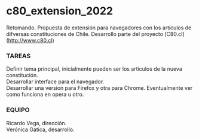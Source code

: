 # c80_extension_2022

Retomando. Propuesta de extensión para navegadores con los artículos de difversas constituciones de Chile. Desarrollo parte del proyecto [C80.cl] (http://www.c80.cl) 

### TAREAS

Definir tema principal, inicialmente pueden ser los  artículos de la nueva constitución.   
Desarrollar interface para el navegador.  
Desarrollar una version para Firefox y otra para Chrome. Eventualmente ver como funciona en opera u otro.  


### EQUIPO

Ricardo Vega, dirección.  
Verónica Gatica, desarrollo.   
